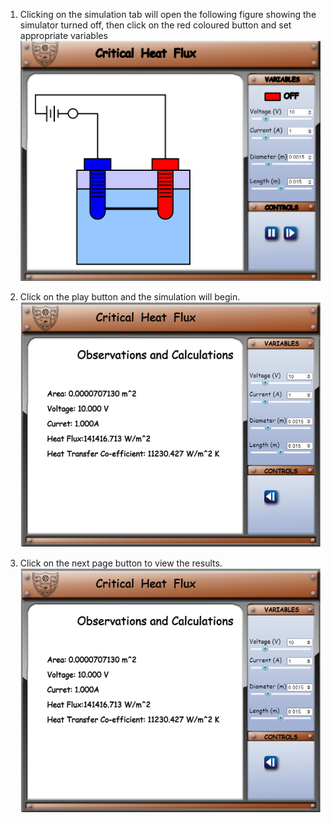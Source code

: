 1. Clicking on the simulation tab will open the following figure showing the simulator turned off, then click on the red coloured button and set appropriate variables
   ![Alt text](images/2.png)

1. Click on the play button and the simulation will begin.
   ![Alt text](images/4.png)

1. Click on the next page button to view the results.
   ![Alt text](images/4.png)
